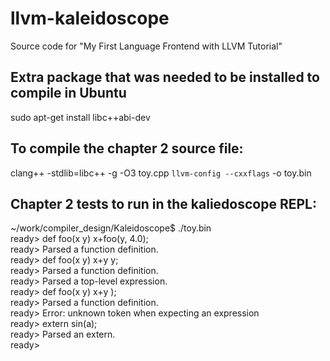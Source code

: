 # llvm-kaleidoscope
Source code for "My First Language Frontend with LLVM Tutorial"

## Extra package that was needed to be installed to compile in Ubuntu
sudo apt-get install libc++abi-dev

## To compile the chapter 2 source file:
clang++ -stdlib=libc++ -g -O3 toy.cpp `llvm-config --cxxflags` -o toy.bin


 ## Chapter 2 tests to run in the kaliedoscope REPL:
 <verbatim>
 ~/work/compiler_design/Kaleidoscope$ ./toy.bin <br />
 ready> def foo(x y) x+foo(y, 4.0); <br />
 ready> Parsed a function definition. <br />
 ready> def foo(x y) x+y y; <br />
 ready> Parsed a function definition. <br />
 ready> Parsed a top-level expression. <br />
 ready> def foo(x y) x+y ); <br />
 ready> Parsed a function definition. <br />
 ready> Error: unknown token when expecting an expression <br />
 ready> extern sin(a); <br />
 ready> Parsed an extern. <br />
 ready> <br />
 </verbatim>
